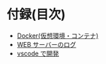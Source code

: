 # 付録(目次)

- [Docker(仮想環境・コンテナ)](./docker.md)
- [WEB サーバーのログ](./apach-log.md)
- [vscode で開発](./remote-ssh.md)
